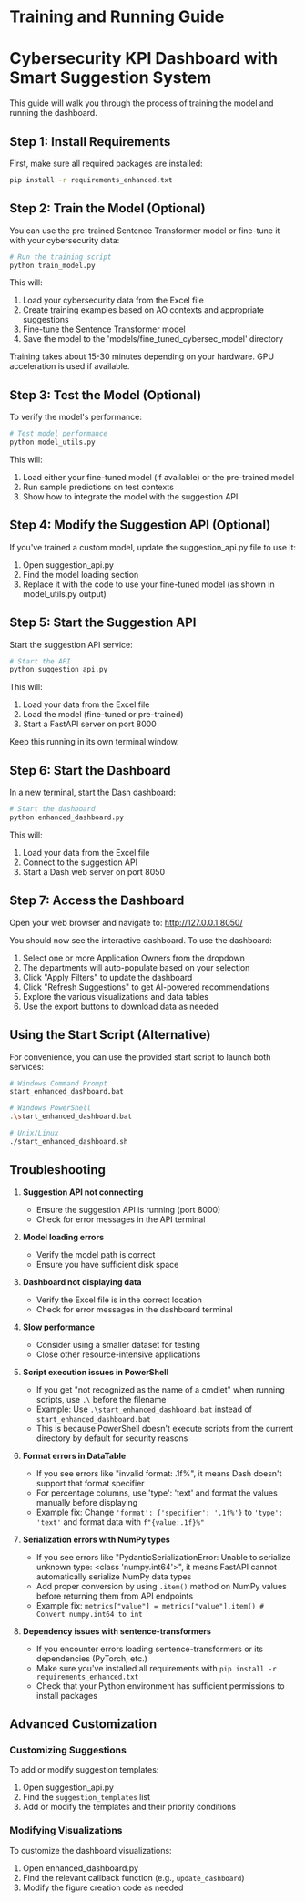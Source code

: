 # Training and Running Guide

# Cybersecurity KPI Dashboard with Smart Suggestion System

This guide will walk you through the process of training the model and running the dashboard.

## Step 1: Install Requirements

First, make sure all required packages are installed:

```bash
pip install -r requirements_enhanced.txt
```

## Step 2: Train the Model (Optional)

You can use the pre-trained Sentence Transformer model or fine-tune it with your cybersecurity data:

```bash
# Run the training script
python train_model.py
```

This will:

1. Load your cybersecurity data from the Excel file
2. Create training examples based on AO contexts and appropriate suggestions
3. Fine-tune the Sentence Transformer model
4. Save the model to the 'models/fine_tuned_cybersec_model' directory

Training takes about 15-30 minutes depending on your hardware. GPU acceleration is used if available.

## Step 3: Test the Model (Optional)

To verify the model's performance:

```bash
# Test model performance
python model_utils.py
```

This will:

1. Load either your fine-tuned model (if available) or the pre-trained model
2. Run sample predictions on test contexts
3. Show how to integrate the model with the suggestion API

## Step 4: Modify the Suggestion API (Optional)

If you've trained a custom model, update the suggestion_api.py file to use it:

1. Open suggestion_api.py
2. Find the model loading section
3. Replace it with the code to use your fine-tuned model (as shown in model_utils.py output)

## Step 5: Start the Suggestion API

Start the suggestion API service:

```bash
# Start the API
python suggestion_api.py
```

This will:

1. Load your data from the Excel file
2. Load the model (fine-tuned or pre-trained)
3. Start a FastAPI server on port 8000

Keep this running in its own terminal window.

## Step 6: Start the Dashboard

In a new terminal, start the Dash dashboard:

```bash
# Start the dashboard
python enhanced_dashboard.py
```

This will:

1. Load your data from the Excel file
2. Connect to the suggestion API
3. Start a Dash web server on port 8050

## Step 7: Access the Dashboard

Open your web browser and navigate to:
http://127.0.0.1:8050/

You should now see the interactive dashboard. To use the dashboard:

1. Select one or more Application Owners from the dropdown
2. The departments will auto-populate based on your selection
3. Click "Apply Filters" to update the dashboard
4. Click "Refresh Suggestions" to get AI-powered recommendations
5. Explore the various visualizations and data tables
6. Use the export buttons to download data as needed

## Using the Start Script (Alternative)

For convenience, you can use the provided start script to launch both services:

```bash
# Windows Command Prompt
start_enhanced_dashboard.bat

# Windows PowerShell
.\start_enhanced_dashboard.bat

# Unix/Linux
./start_enhanced_dashboard.sh
```

## Troubleshooting

1. **Suggestion API not connecting**

   - Ensure the suggestion API is running (port 8000)
   - Check for error messages in the API terminal

2. **Model loading errors**

   - Verify the model path is correct
   - Ensure you have sufficient disk space

3. **Dashboard not displaying data**

   - Verify the Excel file is in the correct location
   - Check for error messages in the dashboard terminal

4. **Slow performance**

   - Consider using a smaller dataset for testing
   - Close other resource-intensive applications

5. **Script execution issues in PowerShell**

   - If you get "not recognized as the name of a cmdlet" when running scripts, use `.\` before the filename
   - Example: Use `.\start_enhanced_dashboard.bat` instead of `start_enhanced_dashboard.bat`
   - This is because PowerShell doesn't execute scripts from the current directory by default for security reasons

6. **Format errors in DataTable**

   - If you see errors like "invalid format: .1f%", it means Dash doesn't support that format specifier
   - For percentage columns, use 'type': 'text' and format the values manually before displaying
   - Example fix: Change `'format': {'specifier': '.1f%'}` to `'type': 'text'` and format data with `f"{value:.1f}%"`

7. **Serialization errors with NumPy types**

   - If you see errors like "PydanticSerializationError: Unable to serialize unknown type: <class 'numpy.int64'>", it means FastAPI cannot automatically serialize NumPy data types
   - Add proper conversion by using `.item()` method on NumPy values before returning them from API endpoints
   - Example fix: `metrics["value"] = metrics["value"].item() # Convert numpy.int64 to int`

8. **Dependency issues with sentence-transformers**
   - If you encounter errors loading sentence-transformers or its dependencies (PyTorch, etc.)
   - Make sure you've installed all requirements with `pip install -r requirements_enhanced.txt`
   - Check that your Python environment has sufficient permissions to install packages

## Advanced Customization

### Customizing Suggestions

To add or modify suggestion templates:

1. Open suggestion_api.py
2. Find the `suggestion_templates` list
3. Add or modify the templates and their priority conditions

### Modifying Visualizations

To customize the dashboard visualizations:

1. Open enhanced_dashboard.py
2. Find the relevant callback function (e.g., `update_dashboard`)
3. Modify the figure creation code as needed

